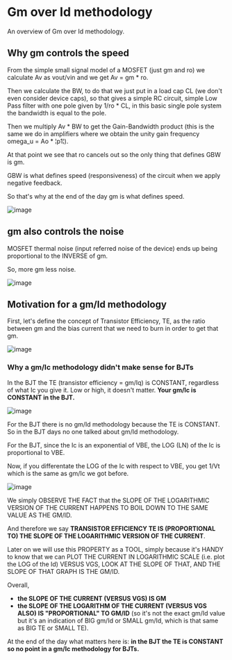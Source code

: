 # Gm over Id methodology
An overview of Gm over Id methodology.

## Why gm controls the speed
From the simple small signal model of a MOSFET (just gm and ro) we calculate Av as vout/vin and we get Av = gm * ro.

Then we calculate the BW, to do that we just put in a load cap CL (we don't even consider device caps), so that gives a simple RC circuit, simple Low Pass filter with one pole given by 1/ro * CL, in this basic single pole system the bandwidth is equal to the pole.

Then we multiply Av * BW to get the Gain-Bandwidth product (this is the same we do in amplifiers where we obtain the unity gain frequency omega_u = Ao * ¦p1¦).

At that point we see that ro cancels out so the only thing that defines GBW is gm.

GBW is what defines speed (responsiveness) of the circuit when we apply negative feedback.

So that's why at the end of the day gm is what defines speed.

![image](https://user-images.githubusercontent.com/95447782/169857997-3428e288-4a72-4d3d-8e8d-21f6f9242d05.png)


## gm also controls the noise
MOSFET thermal noise (input referred noise of the device) ends up being proportional to the INVERSE of gm.

So, more gm less noise.

![image](https://user-images.githubusercontent.com/95447782/169858135-e84d9715-69b5-4bc3-a7c7-8cbc2140d25d.png)

## Motivation for a gm/Id methodology

First, let's define the concept of Transistor Efficiency, TE, as the ratio between gm and the bias current that we need to burn in order to get that gm.

![image](https://user-images.githubusercontent.com/95447782/169858303-a97b762e-cda7-4eb5-bb05-5dca062a0964.png)


### Why a gm/Ic methodology didn't make sense for BJTs

In the BJT the TE (transistor efficiency = gm/Iq) is CONSTANT, regardless of what Ic you give it. Low or high, it doesn't matter. **Your gm/Ic is CONSTANT in the BJT.**

![image](https://user-images.githubusercontent.com/95447782/169858435-94b3e368-41c0-40cf-900a-f0cca1eac66b.png)

For the BJT there is no gm/Id methodology because the TE is CONSTANT. So in the BJT days no one talked about gm/Id methodology.

For the BJT, since the Ic is an exponential of VBE, the LOG (LN) of the Ic is proportional to VBE.

Now, if you differentate the LOG of the Ic with respect to VBE, you get 1/Vt which is the same as gm/Ic we got before.

![image](https://user-images.githubusercontent.com/95447782/169858477-7812e4ee-71e5-452a-81f0-4fec588c1267.png)

We simply OBSERVE THE FACT that the SLOPE OF THE LOGARITHMIC VERSION OF THE CURRENT HAPPENS TO BOIL DOWN TO THE SAME VALUE AS THE GM/ID.

And therefore we say **TRANSISTOR EFFICIENCY TE IS (PROPORTIONAL TO) THE SLOPE OF THE LOGARITHMIC VERSION OF THE CURRENT**.

Later on we will use this PROPERTY as a TOOL, simply because it's HANDY to know that we can PLOT THE CURRENT IN LOGARITHMIC SCALE (i.e. plot the LOG of the Id) VERSUS VGS, LOOK AT THE SLOPE OF THAT, AND THE SLOPE OF THAT GRAPH IS THE GM/ID.

Overall, 
* **the SLOPE OF THE CURRENT (VERSUS VGS) IS GM**
* **the SLOPE OF THE LOGARITHM OF THE CURRENT (VERSUS VGS ALSO) IS "PROPORTIONAL" TO GM/ID** (so it's not the exact gm/Id value but it's an indication of BIG gm/Id or SMALL gm/Id, which is that same as BIG TE or SMALL TE).

At the end of the day what matters here is: **in the BJT the TE is CONSTANT so no point in a gm/Ic methodology for BJTs.**

